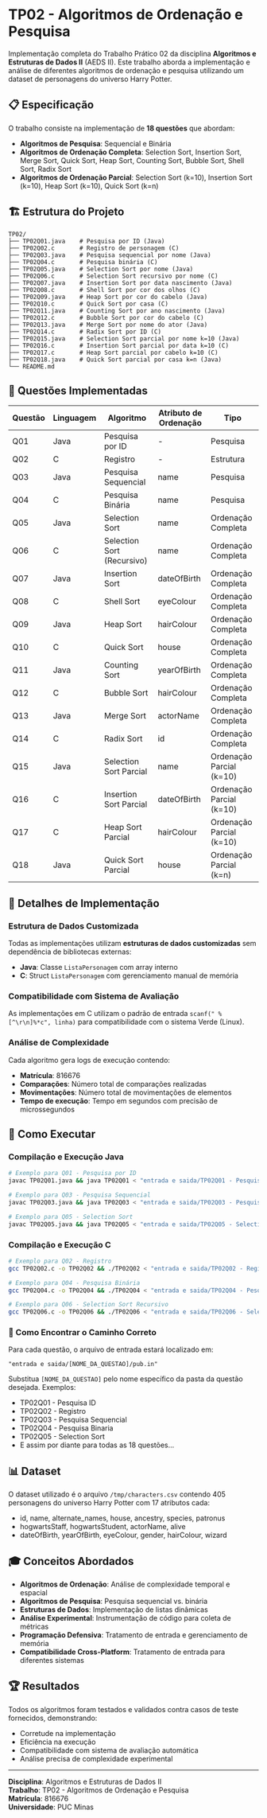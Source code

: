 # TP02 - Algoritmos de Ordenação e Pesquisa

Implementação completa do Trabalho Prático 02 da disciplina **Algoritmos e Estruturas de Dados II** (AEDS II). Este trabalho aborda a implementação e análise de diferentes algoritmos de ordenação e pesquisa utilizando um dataset de personagens do universo Harry Potter.

## 📋 Especificação

O trabalho consiste na implementação de **18 questões** que abordam:
- **Algoritmos de Pesquisa**: Sequencial e Binária
- **Algoritmos de Ordenação Completa**: Selection Sort, Insertion Sort, Merge Sort, Quick Sort, Heap Sort, Counting Sort, Bubble Sort, Shell Sort, Radix Sort
- **Algoritmos de Ordenação Parcial**: Selection Sort (k=10), Insertion Sort (k=10), Heap Sort (k=10), Quick Sort (k=n)

## 🏗️ Estrutura do Projeto

```
TP02/
├── TP02Q01.java    # Pesquisa por ID (Java)
├── TP02Q02.c       # Registro de personagem (C)
├── TP02Q03.java    # Pesquisa sequencial por nome (Java)
├── TP02Q04.c       # Pesquisa binária (C)
├── TP02Q05.java    # Selection Sort por nome (Java)
├── TP02Q06.c       # Selection Sort recursivo por nome (C)
├── TP02Q07.java    # Insertion Sort por data nascimento (Java)
├── TP02Q08.c       # Shell Sort por cor dos olhos (C)
├── TP02Q09.java    # Heap Sort por cor do cabelo (Java)
├── TP02Q10.c       # Quick Sort por casa (C)
├── TP02Q11.java    # Counting Sort por ano nascimento (Java)
├── TP02Q12.c       # Bubble Sort por cor do cabelo (C)
├── TP02Q13.java    # Merge Sort por nome do ator (Java)
├── TP02Q14.c       # Radix Sort por ID (C)
├── TP02Q15.java    # Selection Sort parcial por nome k=10 (Java)
├── TP02Q16.c       # Insertion Sort parcial por data k=10 (C)
├── TP02Q17.c       # Heap Sort parcial por cabelo k=10 (C)
├── TP02Q18.java    # Quick Sort parcial por casa k=n (Java)
└── README.md
```

## 🎯 Questões Implementadas

| Questão | Linguagem | Algoritmo                      | Atributo de Ordenação | Tipo                         |
|---------|-----------|--------------------------------|-------------------------|------------------------------|
| Q01     | Java      | Pesquisa por ID                | -                       | Pesquisa                     |
| Q02     | C         | Registro                       | -                       | Estrutura                    |
| Q03     | Java      | Pesquisa Sequencial            | name                    | Pesquisa                     |
| Q04     | C         | Pesquisa Binária               | name                    | Pesquisa                     |
| Q05     | Java      | Selection Sort                 | name                    | Ordenação Completa           |
| Q06     | C         | Selection Sort (Recursivo)     | name                    | Ordenação Completa           |
| Q07     | Java      | Insertion Sort                 | dateOfBirth             | Ordenação Completa           |
| Q08     | C         | Shell Sort                     | eyeColour               | Ordenação Completa           |
| Q09     | Java      | Heap Sort                      | hairColour              | Ordenação Completa           |
| Q10     | C         | Quick Sort                     | house                   | Ordenação Completa           |
| Q11     | Java      | Counting Sort                  | yearOfBirth             | Ordenação Completa           |
| Q12     | C         | Bubble Sort                    | hairColour              | Ordenação Completa           |
| Q13     | Java      | Merge Sort                     | actorName               | Ordenação Completa           |
| Q14     | C         | Radix Sort                     | id                      | Ordenação Completa           |
| Q15     | Java      | Selection Sort Parcial         | name                    | Ordenação Parcial (k=10)    |
| Q16     | C         | Insertion Sort Parcial         | dateOfBirth             | Ordenação Parcial (k=10)    |
| Q17     | C         | Heap Sort Parcial              | hairColour              | Ordenação Parcial (k=10)    |
| Q18     | Java      | Quick Sort Parcial             | house                   | Ordenação Parcial (k=n)     |

## 🔧 Detalhes de Implementação

### Estrutura de Dados Customizada
Todas as implementações utilizam **estruturas de dados customizadas** sem dependência de bibliotecas externas:
- **Java**: Classe `ListaPersonagem` com array interno
- **C**: Struct `ListaPersonagem` com gerenciamento manual de memória

### Compatibilidade com Sistema de Avaliação
As implementações em C utilizam o padrão de entrada `scanf(" %[^\r\n]%*c", linha)` para compatibilidade com o sistema Verde (Linux).

### Análise de Complexidade
Cada algoritmo gera logs de execução contendo:
- **Matrícula**: 816676
- **Comparações**: Número total de comparações realizadas
- **Movimentações**: Número total de movimentações de elementos
- **Tempo de execução**: Tempo em segundos com precisão de microssegundos

## 🚀 Como Executar

### Compilação e Execução Java
```bash
# Exemplo para Q01 - Pesquisa por ID
javac TP02Q01.java && java TP02Q01 < "entrada e saida/TP02Q01 - Pesquisa ID/pub.in"

# Exemplo para Q03 - Pesquisa Sequencial
javac TP02Q03.java && java TP02Q03 < "entrada e saida/TP02Q03 - Pesquisa Sequencial/pub.in"

# Exemplo para Q05 - Selection Sort
javac TP02Q05.java && java TP02Q05 < "entrada e saida/TP02Q05 - Selection Sort/pub.in"
```

### Compilação e Execução C
```bash
# Exemplo para Q02 - Registro
gcc TP02Q02.c -o TP02Q02 && ./TP02Q02 < "entrada e saida/TP02Q02 - Registro/pub.in"

# Exemplo para Q04 - Pesquisa Binária
gcc TP02Q04.c -o TP02Q04 && ./TP02Q04 < "entrada e saida/TP02Q04 - Pesquisa Binaria/pub.in"

# Exemplo para Q06 - Selection Sort Recursivo
gcc TP02Q06.c -o TP02Q06 && ./TP02Q06 < "entrada e saida/TP02Q06 - Selection Sort Rec/pub.in"
```

### 📁 Como Encontrar o Caminho Correto
Para cada questão, o arquivo de entrada estará localizado em:
```
"entrada e saida/[NOME_DA_QUESTAO]/pub.in"
```

Substitua `[NOME_DA_QUESTAO]` pelo nome específico da pasta da questão desejada. Exemplos:
- TP02Q01 - Pesquisa ID
- TP02Q02 - Registro
- TP02Q03 - Pesquisa Sequencial
- TP02Q04 - Pesquisa Binaria
- TP02Q05 - Selection Sort
- E assim por diante para todas as 18 questões...

## 📊 Dataset

O dataset utilizado é o arquivo `/tmp/characters.csv` contendo 405 personagens do universo Harry Potter com 17 atributos cada:
- id, name, alternate_names, house, ancestry, species, patronus
- hogwartsStaff, hogwartsStudent, actorName, alive
- dateOfBirth, yearOfBirth, eyeColour, gender, hairColour, wizard

## 🎓 Conceitos Abordados

- **Algoritmos de Ordenação**: Análise de complexidade temporal e espacial
- **Algoritmos de Pesquisa**: Pesquisa sequencial vs. binária
- **Estruturas de Dados**: Implementação de listas dinâmicas
- **Análise Experimental**: Instrumentação de código para coleta de métricas
- **Programação Defensiva**: Tratamento de entrada e gerenciamento de memória
- **Compatibilidade Cross-Platform**: Tratamento de entrada para diferentes sistemas

## 🏆 Resultados

Todos os algoritmos foram testados e validados contra casos de teste fornecidos, demonstrando:
- Corretude na implementação
- Eficiência na execução
- Compatibilidade com sistema de avaliação automática
- Análise precisa de complexidade experimental

---
**Disciplina**: Algoritmos e Estruturas de Dados II  
**Trabalho**: TP02 - Algoritmos de Ordenação e Pesquisa  
**Matrícula**: 816676  
**Universidade**: PUC Minas